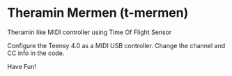 # Theramin Mermen (t-mermen)
Theramin like MIDI controller using Time Of Flight Sensor

Configure the Teensy 4.0 as a MIDI USB controller. Change the channel and CC info in the code.

Have Fun!
